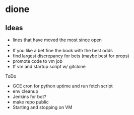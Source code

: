 # dione

## Ideas 
* lines that have moved the most since open
* 
* If you like a bet fine the book with the best odds
* find largest discrepancy for bets (maybe best for props)
* promote code to vm job 
* tf vm and startup script w/ gitclone 



ToDo 
* GCE cron for python uptime and run fetch script 
* env cleanup 
* Jenkins for bot?
* make repo public
* Starting and stopping on VM 

